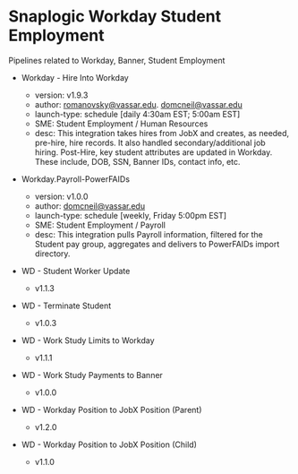 # Snaplogic Workday Student Employment
Pipelines related to Workday, Banner, Student Employment

- Workday - Hire Into Workday
    - version: v1.9.3
    - author: romanovsky@vassar.edu. domcneil@vassar.edu
    - launch-type: schedule [daily 4:30am EST; 5:00am EST]
    - SME: Student Employment / Human Resources
    - desc: This integration takes hires from JobX and creates, as needed, pre-hire, hire records.  It also handled secondary/additional
    job hiring.  Post-Hire, key student attributes are updated in Workday.  These include, DOB, SSN, Banner IDs, contact info, etc.

- Workday.Payroll-PowerFAIDs
    - version: v1.0.0
    - author: domcneil@vassar.edu
    - launch-type: schedule [weekly, Friday 5:00pm EST]
    - SME: Student Employment / Payroll
    - desc: This integration pulls Payroll information, filtered for the Student pay group, aggregates and delivers to PowerFAIDs import directory.
	
- WD - Student Worker Update
    - v1.1.3

- WD - Terminate Student
    - v1.0.3

- WD - Work Study Limits to Workday
    - v1.1.1

- WD - Work Study Payments to Banner
    - v1.0.0

- WD - Workday Position to JobX Position (Parent)
    - v1.2.0

- WD - Workday Position to JobX Position (Child)
    - v1.1.0
